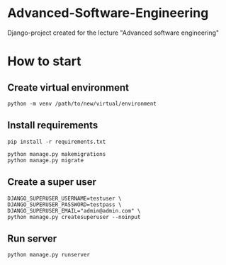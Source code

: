 # Advanced-Software-Engineering
Django-project created for the lecture "Advanced software engineering" 

# How to start

## Create virtual environment
```
python -m venv /path/to/new/virtual/environment
```
## Install requirements
```
pip install -r requirements.txt

python manage.py makemigrations
python manage.py migrate
```
## Create a super user
```
DJANGO_SUPERUSER_USERNAME=testuser \
DJANGO_SUPERUSER_PASSWORD=testpass \
DJANGO_SUPERUSER_EMAIL="admin@admin.com" \
python manage.py createsuperuser --noinput
```
## Run server
```
python manage.py runserver
```
